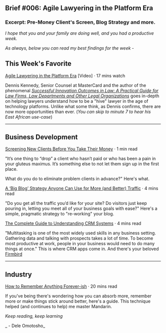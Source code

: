 
## Brief #006: Agile Lawyering in the Platform Era
### Excerpt: Pre-Money Client's Screen, Blog Strategy and more.

_I hope that you and your family are doing well, and you had a productive week._

_As always, below you can read my best findings for the week -_

## This Week's Favorite

[Agile Lawyering in the Platform Era][1] [Video] · 17 mins watch

Dennis Kennedy, Senior Counsel at MasterCard and the author of the phenomenal  [_Successful Innovation Outcomes in Law: A Practical Guide for Law Firms, Law Departments and Other Legal Organizations_][2] goes in-depth on helping lawyers understand how to be a "hive" lawyer in the age of technology platforms. Unlike what some think, as Dennis confirms, there are now more opportunities than ever. (_You can skip to minute 7 to hear his East African use-case_)

---- 

## Business Development

[Screening New Clients Before You Take Their Money][3] · 1 min read

"It’s one thing to “drop” a client who hasn’t paid or who has been a pain in your gluteus maximus. It’s something else to not let them sign up in the first place.

What do you do to eliminate problem clients in advance?" Here's what.


[A ‘Big Blog’ Strategy Anyone Can Use for More (and Better) Traffic][4] · 4 mins read

"Do you get all the traffic you’d like for your site? Do visitors just keep pouring in, letting you meet all of your business goals with ease?" Here's a simple, pragmatic strategy to "re-working" your blog.

[The Complete Guide to Understanding CRM Systems][5] · 4 mins read

"Multitasking is one of the most widely used skills in any business setting. Gathering data and talking with prospects takes a lot of time. To become most productive at work, people in your business would need to do many things at once." This is where CRM apps come in. And there's your beloved [Firmbird][6]


---- 

## Industry

[How to Remember Anything Forever-ish][7] · 20 mins read

If you've being there's wondering how you can absorb more, remember more or make things stick around better, here's a guide. This technique helped (and continues to help) me master Mandarin.



_Keep reading, keep learning_

\_ - Dele Omotosho\_






[1]:	https://vimeo.com/246985325
[2]:	amazon.com/Successful-Innovation-Outcomes-Law-Organizations/dp/1734076305
[3]:	https://www.attorneymarketing.com/2020/09/17/screening-new-clients-before-you-take-their-money/
[4]:	https://copyblogger.com/social-sharing/
[5]:	https://smallbizclub.com/technology/the-complete-guide-to-understanding-crm-systems/
[6]:	https://firmbird.com/
[7]:	https://ncase.me/remember/